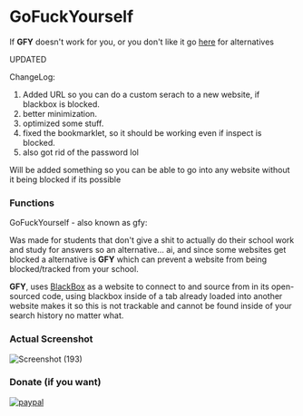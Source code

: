 # GoFuckYourself
If **GFY** doesn't work for you, or you don't like it go [here](https://github.com/DeroXP/evading-school-blockers) for alternatives

UPDATED

ChangeLog:

1. Added URL so you can do a custom serach to a new website, if blackbox is blocked.
2. better minimization.
3. optimized some stuff.
4. fixed the bookmarklet, so it should be working even if inspect is blocked.
5. also got rid of the password lol

Will be added something so you can be able to go into any website without it being blocked if its possible

### Functions

GoFuckYourself - also known as gfy:

Was made for students that don't give a shit to actually do their school work and study for answers so an alternative... ai, and since some websites get blocked a alternative is **GFY** which can prevent a website from being blocked/tracked from your school.

**GFY**, uses [BlackBox](https://www.blackbox.ai/) as a website to connect to and source from in its open-sourced code, using blackbox inside of a tab already loaded into another website makes it so this is not trackable and cannot be found inside of your search history no matter what.

### Actual Screenshot
![Screenshot (193)](https://github.com/DeroXP/gfy/assets/96676237/31b1dd8e-9504-40ce-8e65-7707db42b845)

### Donate (if you want)

[![paypal](https://www.paypalobjects.com/en_US/i/btn/btn_donateCC_LG.gif)](https://paypal.me/dexoVB?country.x=US&locale.x=en_US)
